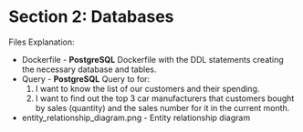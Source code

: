 # Section 2: Databases

Files Explanation:

- Dockerfile - **PostgreSQL** Dockerfile with the DDL statements creating the necessary database and tables.
- Query - **PostgreSQL** Query to for:
   1. I want to know the list of our customers and their spending.
   2. I want to find out the top 3 car manufacturers that customers bought by sales (quantity) and the sales number for it in the current month.
- entity_relationship_diagram.png - Entity relationship diagram
